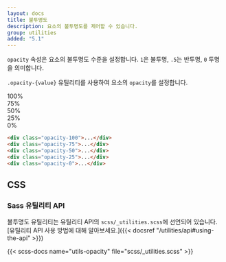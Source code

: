 ```yaml
---
layout: docs
title: 불투명도
description: 요소의 불투명도를 제어할 수 있습니다.
group: utilities
added: "5.1"
---
```


`opacity` 속성은 요소의 불투명도 수준을 설정합니다. `1`은 불투명, `.5`는 반투명, `0` 투명을 의미합니다.

`.opacity-{value}` 유틸리티를 사용하여 요소의 `opacity`를 설정합니다.

<div class="bd-example d-sm-flex">
  <div class="opacity-100 p-3 m-2 bg-primary text-light fw-bold rounded">100%</div>
  <div class="opacity-75 p-3 m-2 bg-primary text-light fw-bold rounded">75%</div>
  <div class="opacity-50 p-3 m-2 bg-primary text-light fw-bold rounded">50%</div>
  <div class="opacity-25 p-3 m-2 bg-primary text-light fw-bold rounded">25%</div>
  <div class="opacity-0 p-3 m-2 bg-primary text-light fw-bold rounded">0%</div>
</div>

```html
<div class="opacity-100">...</div>
<div class="opacity-75">...</div>
<div class="opacity-50">...</div>
<div class="opacity-25">...</div>
<div class="opacity-0">...</div>
```

## CSS

### Sass 유틸리티 API

불투명도 유틸리티는 유틸리티 API의 `scss/_utilities.scss`에 선언되어 있습니다. [유틸리티 API 사용 방법에 대해 알아보세요.]({{< docsref "/utilities/api#using-the-api" >}})

{{< scss-docs name="utils-opacity" file="scss/_utilities.scss" >}}
